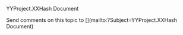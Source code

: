﻿YYProject.XXHash Document



Send comments on this topic to [](mailto:?Subject=YYProject.XXHash Document)
